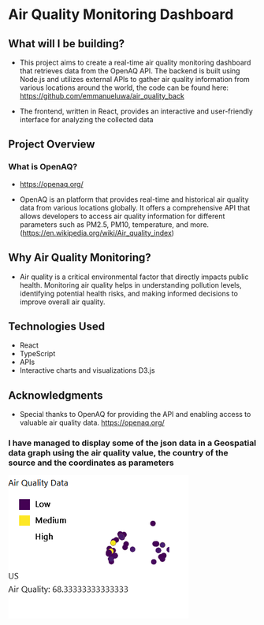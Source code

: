 # Air Quality Monitoring Dashboard

## What will I be building?

- This project aims to create a real-time air quality monitoring dashboard that retrieves data from the OpenAQ API. The backend is built using Node.js and utilizes external APIs to gather air quality information from various locations around the world, the code can be found here: https://github.com/emmanueluwa/air_quality_back

- The frontend, written in React, provides an interactive and user-friendly interface for analyzing the collected data

## Project Overview

### What is OpenAQ?

- https://openaq.org/

- OpenAQ is an platform that provides real-time and historical air quality data from various locations globally. It offers a comprehensive API that allows developers to access air quality information for different parameters such as PM2.5, PM10, temperature, and more. (https://en.wikipedia.org/wiki/Air_quality_index)

## Why Air Quality Monitoring?

- Air quality is a critical environmental factor that directly impacts public health. Monitoring air quality helps in understanding pollution levels, identifying potential health risks, and making informed decisions to improve overall air quality.

## Technologies Used

- React
- TypeScript
- APIs
- Interactive charts and visualizations D3.js

## Acknowledgments

- Special thanks to OpenAQ for providing the API and enabling access to valuable air quality data. https://openaq.org/

### I have managed to display some of the json data in a Geospatial data graph using the air quality value, the country of the source and the coordinates as parameters

![Screenshot](doc/ss.png)
